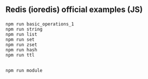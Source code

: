 ## Redis (ioredis) official examples (JS)

####

```
npm run basic_operations_1
npm run string
npm run list
npm run set
npm run zset
npm run hash
npm run ttl


npm run module

```
